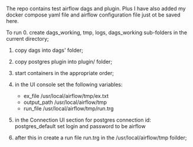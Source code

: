 

 The repo contains test airflow dags and plugin. Plus I have also added my docker compose yaml file and airflow configuration file just ot be saved here.

  To run
  0. create dags_working, tmp, logs, dags_working sub-folders in the current directory;
  1. copy dags into dags' folder;
  2. copy postgres plugin into plugin/ folder;
  3. start containers in the appropriate order;
  4. in the UI console set the following variables:
     - ex_file	/usr/local/airflow/tmp/ex.txt
     - output_path	/usr/local/airflow/tmp
     - run_file	/usr/local/airflow/tmp/run.trg
  5. in the Connection UI section for postgres connection id: postgres_default
     set login and password to be airflow

  6. after this in create a run file run.trg in the /usr/local/airflow/tmp foilder;
 
